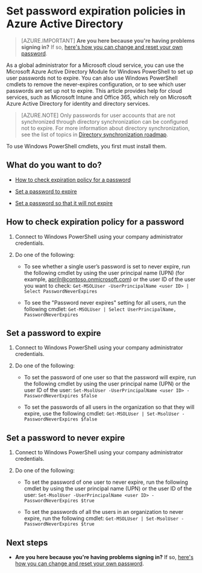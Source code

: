 <properties
	pageTitle="Set password expiration policies in Azure Active Directory | Microsoft Azure"
	description="Learn how to check expiration policies and change user password expiration either singly or in bulk for Azure Active directory passwords"
	services="active-directory"
	documentationCenter=""
	authors="curtand"
	manager="femila"
	editor=""/>

<tags
	ms.service="active-directory"
	ms.workload="identity"
	ms.tgt_pltfrm="na"
	ms.devlang="na"
	ms.topic="article"
	ms.date="10/04/2016"
	ms.author="curtand"/>


# Set password expiration policies in Azure Active Directory

> [AZURE.IMPORTANT] **Are you here because you're having problems signing in?** If so, [here's how you can change and reset your own password](active-directory-passwords-update-your-own-password.md).

As a global administrator for a Microsoft cloud service, you can use the Microsoft Azure Active Directory Module for Windows PowerShell to set up user passwords not to expire. You can also use Windows PowerShell cmdlets to remove the never-expires configuration, or to see which user passwords are set up not to expire. This article provides help for cloud services, such as Microsoft Intune and Office 365, which rely on Microsoft Azure Active Directory for identity and directory services.

  > [AZURE.NOTE] Only passwords for user accounts that are not synchronized through directory synchronization can be configured not to expire. For more information about directory synchronization, see the list of topics in [Directory synchronization roadmap](https://msdn.microsoft.com/library/azure/hh967642.aspx).

To use Windows PowerShell cmdlets, you first must install them.

## What do you want to do?

- [How to check expiration policy for a password](#how-to-check-expiration-policy-for-a-password)

- [Set a password to expire](#set-a-password-to-expire)

- [Set a password so that it will not expire](#set-a-password-to-never-expire)

## How to check expiration policy for a password

1.  Connect to Windows PowerShell using your company administrator credentials.

2.  Do one of the following:

	- To see whether a single user’s password is set to never expire, run the following cmdlet by using the user principal name (UPN) (for example, aprilr@contoso.onmicrosoft.com) or the user ID of the user you want to check: `Get-MSOLUser -UserPrincipalName <user ID> | Select PasswordNeverExpires`

	- To see the "Password never expires" setting for all users, run the following cmdlet: `Get-MSOLUser | Select UserPrincipalName, PasswordNeverExpires`

## Set a password to expire

1.  Connect to Windows PowerShell using your company administrator credentials.

2.  Do one of the following:

	- To set the password of one user so that the password will expire, run the following cmdlet by using the user principal name (UPN) or the user ID of the user: `Set-MsolUser -UserPrincipalName <user ID> -PasswordNeverExpires $false`

	- To set the passwords of all users in the organization so that they will expire, use the following cmdlet: `Get-MSOLUser | Set-MsolUser -PasswordNeverExpires $false`

## Set a password to never expire

1. Connect to Windows PowerShell using your company administrator credentials.

2.  Do one of the following:

	- To set the password of one user to never expire, run the following cmdlet by using the user principal name (UPN) or the user ID of the user: `Set-MsolUser -UserPrincipalName <user ID> -PasswordNeverExpires $true`

	- To set the passwords of all the users in an organization to never expire, run the following cmdlet: `Get-MSOLUser | Set-MsolUser -PasswordNeverExpires $true`

## Next steps

* **Are you here because you're having problems signing in?** If so, [here's how you can change and reset your own password](active-directory-passwords-update-your-own-password.md).
